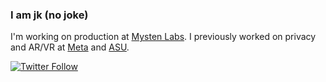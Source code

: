 ### I am jk (no joke)

I'm working on production at [Mysten Labs](https://mystenlabs.com/). I previously worked on privacy and AR/VR at [Meta](https://about.meta.com/) and [ASU](https://meteor.ame.asu.edu/).

[![Twitter Follow](https://img.shields.io/twitter/follow/huitseeker?label=Follow&style=social)](https://twitter.com/intent/follow?screen_name=after_ephemera)
